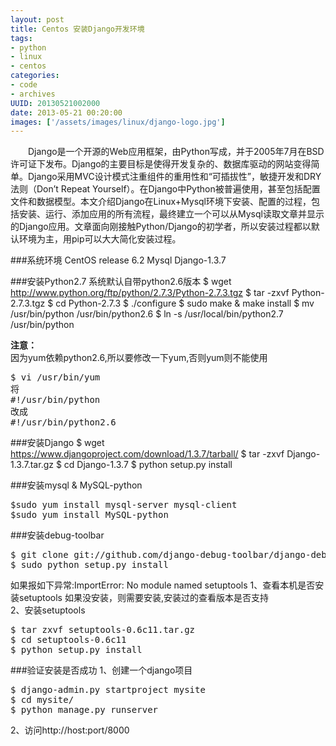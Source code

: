 ```yaml
---
layout: post
title: Centos 安装Django开发环境
tags: 
- python
- linux
- centos
categories:
- code
- archives
UUID: 20130521002000
date: 2013-05-21 00:20:00
images: ['/assets/images/linux/django-logo.jpg']
---
```


　　Django是一个开源的Web应用框架，由Python写成，并于2005年7月在BSD许可证下发布。Django的主要目标是使得开发复杂的、数据库驱动的网站变得简单。Django采用MVC设计模式注重组件的重用性和“可插拔性”，敏捷开发和DRY法则（Don’t Repeat Yourself）。在Django中Python被普遍使用，甚至包括配置文件和数据模型。本文介绍Django在Linux+Mysql环境下安装、配置的过程，包括安装、运行、添加应用的所有流程，最终建立一个可以从Mysql读取文章并显示的Django应用。文章面向刚接触Python/Django的初学者，所以安装过程都以默认环境为主，用pip可以大大简化安装过程。

###系统环境
CentOS release 6.2
Mysql
Django-1.3.7

###安装Python2.7
系统默认自带python2.6版本
<per id="bash">
$ wget http://www.python.org/ftp/python/2.7.3/Python-2.7.3.tgz
$ tar -zxvf Python-2.7.3.tgz
$ cd Python-2.7.3
$ ./configure
$ sudo make & make install
$ mv /usr/bin/python /usr/bin/python2.6
$ ln -s /usr/local/bin/python2.7 /usr/bin/python
</pre>

<strong>注意：</strong><br>
因为yum依赖python2.6,所以要修改一下yum,否则yum则不能使用
<pre id="bash">
$ vi /usr/bin/yum
将
#!/usr/bin/python 
改成
#!/usr/bin/python2.6
</pre>

###安装Django
<per id = "bash">
$ wget https://www.djangoproject.com/download/1.3.7/tarball/
$ tar -zxvf Django-1.3.7.tar.gz
$ cd Django-1.3.7
$ python setup.py install
</pre>

###安装mysql & MySQL-python
<pre id="bash">
$sudo yum install mysql-server mysql-client
$sudo yum install MySQL-python
</pre>

###安装debug-toolbar
<pre id="bash">
$ git clone git://github.com/django-debug-toolbar/django-debug-toolbar.git
$ sudo python setup.py install
</pre>

如果报如下异常:ImportError: No module named setuptools
1、查看本机是否安装setuptools 如果没安装，则需要安装,安装过的查看版本是否支持<br>
2、安装setuptools<br>
<pre id = "bash">
$ tar zxvf setuptools-0.6c11.tar.gz
$ cd setuptools-0.6c11
$ python setup.py install
</pre>

###验证安装是否成功
1、创建一个django项目
<pre id="bash">
$ django-admin.py startproject mysite
$ cd mysite/
$ python manage.py runserver 
</pre>
2、访问http://host:port/8000
